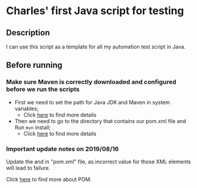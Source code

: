 # Charles' first Java script for testing
## Description
I can use this script as a template for all my automation test script in Java.
## Before running
### Make sure Maven is correctly downloaded and configured before we run the scripts
- First we need to set the path for Java JDK and Maven in system variables;
  - Click [here](https://stackoverflow.com/questions/19090928/mvn-command-is-not-recognized-as-an-internal-or-external-command) to find more details
- Then we need to go to the directory that contains our pom.xml file and Run `mvn` install;
  - Click [here](https://docs.microsoft.com/en-us/azure/devops/artifacts/maven/install?view=azure-devops) to find more details

### Important update notes on 2019/08/16
Update the <groupId> and <artifactId> in "pom.xml" file, as incorrect value for those XML elements will lead to failure.

Click [here](https://maven.apache.org/guides/introduction/introduction-to-the-pom.html) to find more about POM.